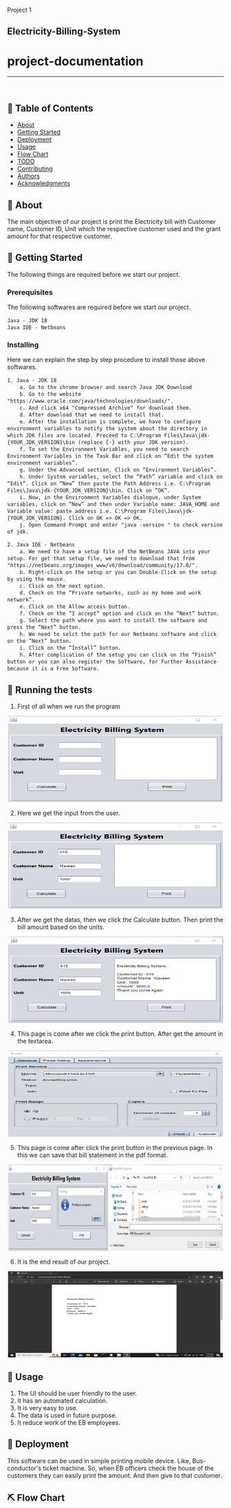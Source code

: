 Project 1 
## Electricity-Billing-System

# project-documentation

---

<p align="center"> 
    <br> 
</p>

## 📝 Table of Contents
- [About](#about)
- [Getting Started](#getting_started)
- [Deployment](#deployment)
- [Usage](#usage)
- [Flow Chart](#flowchart)
- [TODO](../TODO.md)
- [Contributing](../CONTRIBUTING.md)
- [Authors](#authors)
- [Acknowledgments](#acknowledgement)

## 🧐 About <a name = "about"></a>
The main objective of our project is print the Electricity bill with Customer name, Customer ID, Unit which the respective customer used and the grant amount for that respective customer.

## 🏁 Getting Started <a name = "getting_started"></a>
The following things are required before we start our project.

### Prerequisites
The following softwares are required before we start our project.

```
Java - JDK 18
Java IDE - Netbeans
```

### Installing
Here we can explain the step by step procedure to install those above softwares.

```
1. Java - JDK 18
    a. Go to the chrome browser and search Java JDK Download
    b. Go to the website "https://www.oracle.com/java/technologies/downloads/".
    c. And click x64 "Compressed Archive" for download them.
    d. After download that we need to install that.
    e. After the installation is complete, we have to configure environment variables to notify the system about the directory in which JDK files are located. Proceed to C:\Program Files\Java\jdk-{YOUR_JDK_VERSION}\bin (replace {-} with your JDK version).
    f. To set the Environment Variables, you need to search Environment Variables in the Task Bar and click on “Edit the system environment variables”.
    g. Under the Advanced section, Click on “Environment Variables”.
    h. Under System variables, select the “Path” variable and click on “Edit”. Click on “New” then paste the Path Address i.e. C:\Program Files\Java\jdk-{YOUR_JDK_VERSION}\bin. Click on “OK”.
    i. Now, in the Environment Variables dialogue, under System variables, click on “New” and then under Variable name: JAVA_HOME and Variable value: paste address i.e. C:\Program Files\Java\jdk-{YOUR_JDK_VERSION}. Click on OK => OK => OK.
    j. Open Command Prompt and enter "java -version " to check version of jdk.
```
```
2. Java IDE - Netbeans
    a. We need to have a setup file of the NetBeans JAVA into your setup. For get that setup file, we need to download that from "https://netbeans.org/images_www/v6/download/community/17.0/".
    b. Right-click on the setup or you can Double-Click on the setup by using the mouse.
    c. Click on the next option.
    d. Check on the “Private networks, such as my home and work network”.
    e. Click on the Allow access button.
    f. Check on the “I accept” option and click on the “Next” button.
    g. Select the path where you want to install the software and press the “Next” button.
    h. We need to selct the path for our Netbeans software and click on the “Next” button.
    i. Click on the “Install” button.
    h. After complication of the setup you can click on the “Finish” button or you can also register the Software, for Further Assistance because it is a Free Software.
```


## 🔧 Running the tests <a name = "tests"></a>
1. First of all when we run the program
<p align="center">
  <a href="" rel="noopener">
 <img width=500px height=200px src="StartPage.png" alt="Project logo"></a>
</p>

2. Here we get the input from the user.
<p align="center">
  <a href="" rel="noopener">
 <img width=500px height=200px src="UserInput.png" alt="Project logo"></a>
</p>

3. After we get the datas, then we click the Calculate button.
Then print the bill amount based on the units.
<p align="center">
  <a href="" rel="noopener">
 <img width=500px height=200px src="Calculate.png" alt="Project logo"></a>
</p>

4. This page is come after we click the print button. After get 
the amount in the textarea.
<p align="center">
  <a href="" rel="noopener">
 <img width=500px height=200px src="PrintMenu.png" alt="Project logo"></a>
</p>

5. This page is come after click the print button in the previous 
page. In this we can save that bill statement in the pdf format.
<p align="center">
  <a href="" rel="noopener">
 <img width=500px height=200px src="SaveasPdf.png" alt="Project logo"></a>
</p>

6. It is the end result of our project.
<p align="center">
  <a href="" rel="noopener">
 <img width=500px height=200px src="Endresult.png" alt="Project logo"></a>
</p>

## 🎈 Usage <a name="usage"></a>
1. The UI should be user friendly to the user.
2. It has an automated calculation.
3. It is very easy to use.
4. The data is used in future purpose.
5. It reduce work of the EB employees.


## 🚀 Deployment <a name = "deployment"></a>
This software can be used in simple printing mobile device. Like, Bus-conductor's ticket machine. So, when EB officers check the house of the customers they can easily print the amount. And then give to that customer.

## ⛏️ Flow Chart <a name = "flowchart"></a>


